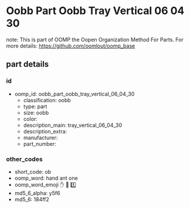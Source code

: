 # Oobb Part Oobb Tray Vertical 06 04 30  

note: This is part of OOMP the Oopen Organization Method For Parts. For more details: https://github.com/oomlout/oomp_base

##  part details





### id
* oomp_id: oobb_part_oobb_tray_vertical_06_04_30
  * classification: oobb
  * type: part
  * size: oobb
  * color: 
  * description_main: tray_vertical_06_04_30
  * description_extra: 
  * manufacturer: 
  * part_number: 

### other_codes
* short_code: ob
* oomp_word: hand ant one
* oomp_word_emoji :hand: :ant: :one:
* md5_6_alpha: y5f6
* md5_6: 184ff2